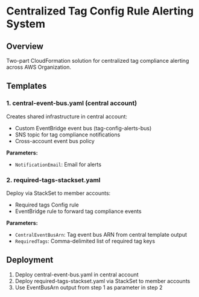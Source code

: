 # Centralized Tag Config Rule Alerting System

## Overview
Two-part CloudFormation solution for centralized tag compliance alerting across AWS Organization.

## Templates

### 1. central-event-bus.yaml (central account)
Creates shared infrastructure in central account:
- Custom EventBridge event bus (tag-config-alerts-bus)
- SNS topic for tag compliance notifications
- Cross-account event bus policy

**Parameters:**
- `NotificationEmail`: Email for alerts

### 2. required-tags-stackset.yaml
Deploy via StackSet to member accounts:
- Required tags Config rule
- EventBridge rule to forward tag compliance events

**Parameters:**
- `CentralEventBusArn`: Tag event bus ARN from central template output
- `RequiredTags`: Comma-delimited list of required tag keys

## Deployment
1. Deploy central-event-bus.yaml in central account
2. Deploy required-tags-stackset.yaml via StackSet to member accounts
3. Use EventBusArn output from step 1 as parameter in step 2